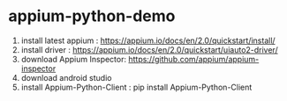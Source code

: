 # appium-python-demo


1. install latest appium : https://appium.io/docs/en/2.0/quickstart/install/
2. install driver : https://appium.io/docs/en/2.0/quickstart/uiauto2-driver/
3. download Appium Inspector: https://github.com/appium/appium-inspector
4. download android studio
5. install Appium-Python-Client : pip install Appium-Python-Client